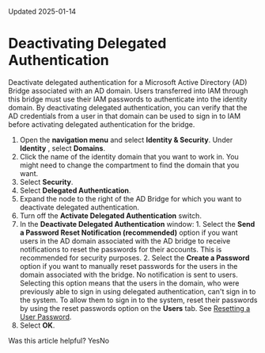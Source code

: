 Updated 2025-01-14
# Deactivating Delegated Authentication
Deactivate delegated authentication for a Microsoft Active Directory (AD) Bridge associated with an AD domain. Users transferred into IAM through this bridge must use their IAM passwords to authenticate into the identity domain.
By deactivating delegated authentication, you can verify that the AD credentials from a user in that domain can be used to sign in to IAM before activating delegated authentication for the bridge.
  1. Open the **navigation menu** and select **Identity & Security**. Under **Identity** , select **Domains**.
  2. Click the name of the identity domain that you want to work in. You might need to change the compartment to find the domain that you want.
  3. Select **Security**.
  4. Select **Delegated Authentication**.
  5. Expand the node to the right of the AD Bridge for which you want to deactivate delegated authentication.
  6. Turn off the **Activate Delegated Authentication** switch.
  7. In the **Deactivate Delegated Authentication** window:
    1. Select the **Send a Password Reset Notification (recommended)** option if you want users in the AD domain associated with the AD bridge to receive notifications to reset the passwords for their accounts. This is recommended for security purposes.
    2. Select the **Create a Password** option if you want to manually reset passwords for the users in the domain associated with the bridge. No notification is sent to users. Selecting this option means that the users in the domain, who were previously able to sign in using delegated authentication, can't sign in to the system. To allow them to sign in to the system, reset their passwords by using the reset passwords option on the **Users** tab. See [Resetting a User Password](https://docs.oracle.com/en-us/iaas/Content/Identity/users/reset-passwords-user-accounts.htm#top "Reset the password for a single account, for multiple accounts, or for all accounts in an OCI IAM identity domain.").
  8. Select **OK**.


Was this article helpful?
YesNo

